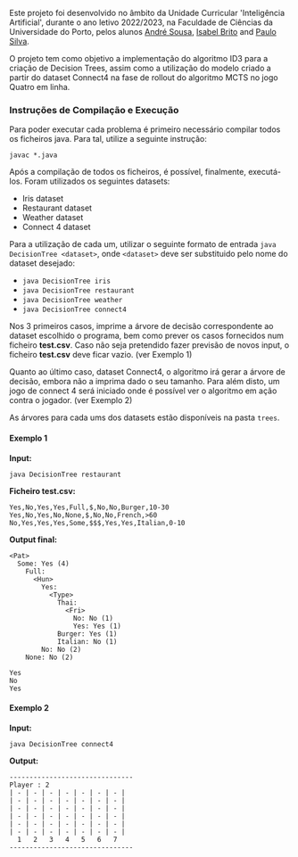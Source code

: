 Este projeto foi desenvolvido no âmbito da Unidade Curricular 'Inteligência Artificial', durante o ano letivo 2022/2023, na Faculdade de Ciências da Universidade do Porto, pelos alunos [André Sousa](https://github.com/anfisou), [Isabel Brito](https://github.com/Nia3324) and [Paulo Silva](https://github.com/Panda-Hacks).

O projeto tem como objetivo a implementação do algoritmo ID3 para a criação de Decision Trees, assim como a utilização do modelo criado a partir do dataset Connect4 na fase de rollout do algoritmo MCTS no jogo Quatro em linha.



### Instruções de Compilação e Execução

Para poder executar cada problema é primeiro necessário compilar todos os ficheiros java. Para tal, utilize a seguinte instrução:

```javac *.java```

Após a compilação de todos os ficheiros, é possível, finalmente, executá-los. Foram utilizados os seguintes datasets:
- Iris dataset
- Restaurant dataset
- Weather dataset
- Connect 4 dataset

Para a utilização de cada um, utilizar o seguinte formato de entrada `java DecisionTree <dataset>`, onde `<dataset>` deve ser substituido pelo nome do dataset desejado:
- ```java DecisionTree iris```
- ```java DecisionTree restaurant```
- ```java DecisionTree weather```
- ```java DecisionTree connect4```

Nos 3 primeiros casos, imprime a árvore de decisão correspondente ao dataset escolhido o programa, bem como prever os casos fornecidos num ficheiro **test.csv**. Caso não seja pretendido fazer previsão de novos input, o ficheiro **test.csv** deve ficar vazio. (ver Exemplo 1)

Quanto ao último caso, dataset Connect4, o algoritmo irá gerar a árvore de decisão, embora não a imprima dado o seu tamanho. Para além disto, um jogo de connect 4 será iniciado onde é possível ver o algoritmo em ação contra o jogador. (ver Exemplo 2)

As árvores para cada ums dos datasets estão disponíveis na pasta ```trees```.

#### Exemplo 1

**Input:**

    java DecisionTree restaurant

**Ficheiro test.csv:**

    Yes,No,Yes,Yes,Full,$,No,No,Burger,10-30
    Yes,No,Yes,No,None,$,No,No,French,>60
    No,Yes,Yes,Yes,Some,$$$,Yes,Yes,Italian,0-10

**Output final:**

    <Pat>
      Some: Yes (4)         
        Full: 
          <Hun>
            Yes: 
              <Type>        
                Thai:
                  <Fri>
                    No: No (1)         
                    Yes: Yes (1)         
                Burger: Yes (1)         
                Italian: No (1)         
            No: No (2)         
        None: No (2)

    Yes 
    No 
    Yes

#### Exemplo 2

**Input:**

    java DecisionTree connect4

**Output:**

    -------------------------------
    Player : 2
    | - | - | - | - | - | - | - |
    | - | - | - | - | - | - | - |
    | - | - | - | - | - | - | - |
    | - | - | - | - | - | - | - |
    | - | - | - | - | - | - | - |
    | - | - | - | - | - | - | - |
      1   2   3   4   5   6   7
    -------------------------------
          
